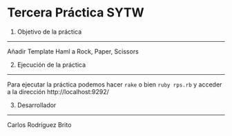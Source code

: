 **Tercera Práctica SYTW**
============================


1. Objetivo de la práctica
--------------------------

Añadir Template Haml a Rock, Paper, Scissors

2. Ejecución de la práctica
---------------------------

Para ejecutar la práctica podemos hacer `rake` o bien `ruby rps.rb` y acceder a la dirección http://localhost:9292/



3. Desarrollador
----------------
Carlos Rodríguez Brito
